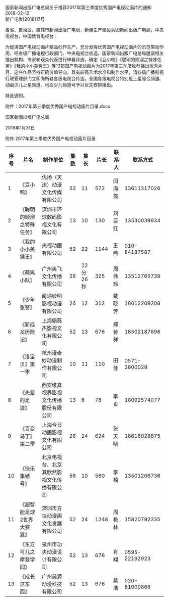 
国家新闻出版广电总局关于推荐2017年第三季度优秀国产电视动画片的通知  
2018-02-12    
新广电发[2018]17号

各省、自治区、直辖市新闻出版广电局，新疆生产建设兵团新闻出版广电局，中央电视台，中国教育电视台：

为促进国产电视动画片精品创作生产，充分发挥优秀国产电视动画片的示范带动作用，经省级广播电视行政部门、中央电视台初选，国家新闻出版广电总局邀请相关播出机构、专家和观众代表进行审看评选，确定《豆小鸭》《聪明的顺溜之特殊任务》《我的小小美猴王》等13部国产电视动画片为2017年第三季度推荐播出优秀片目。这些作品坚持正确价值导向，具有较高艺术水准和制作水平，请各级广播影视行政管理部门立即向所辖各级电视台传达，全国各级电视台特别是上星综合频道、动画少儿上星频道、地面少儿频道可予以优先安排播出。

特此通知。

 

附件：2017年第三季度优秀国产电视动画片目录.docx

 
 
 

国家新闻出版广电总局

2018年1月31日    

 
附件
2017年第三季度优秀国产电视动画片目录
 
序号 | 片名 | 制作单位 | 集数 | 集长 | 片长 | 联系人 | 联系方式
---|----|------|----|----|----|-----|-----
1 | 《豆小鸭》 | 优扬（天津）动漫文化传媒有限公司 | 52 | 11 | 572 | 闫海霞 | 13611317026
2 | 《聪明的顺溜之特殊任务》 | 深圳市环球数码影视文化有限公司 | 13 | 10 | 130 | 刘巨红 | 13530039934
3 | 《我的小小美猴王》 | 央视动画有限公司 | 52 | 22 | 1144 | 王燕 | 010-84187587
4 | 《萌鸡小队》 | 广州奥飞文化传播有限公司 | 26 | 12分26秒 | 325 | 周伟玲 | 13512765739
5 | 《少年张謇》 | 南通妙吧影视动漫有限公司 | 26 | 12 | 312 | 戴晓芳 | 18012209208
6 | 《新成龙历险记》 | 上海俪薇杰影视文化有限公司 | 52 | 13 | 676 | 郑皆祥 | 18502187696
7 | 《洛宝贝》第一季 | 杭州漫奇妙动漫制作有限公司 | 10 | 11 | 110 | 田佳 | 0571-2800028
8 | 《先辈的足迹》 | 西安维真视界影视文化传播股份有限公司 | 13 | 6 | 78 | 李贞 | 18092574077
9 | 《百变马丁》第二季 | 上海今日动画影视文化有限公司 | 26 | 24 | 624 | 张天晓 | 18616028875
10 | 《快乐集结号》 | 北京电视台、北京其欣然影视文化传播有限公司 | 58 | 10 | 580 | 李楠 | 13501206736
11 | 《超智能足球2世界大赛篇》 | 深圳市方块动漫画文化发展有限公司 | 52 | 24 | 1248 | 周艳林 | 15820792335
12 | 《东方可儿之摩登学园》 | 泉州市功夫动漫设计有限公司 | 52 | 13 | 676 | 肖翔 | 0595-22192923
13 | 《成长这东西》 | 广州昊源动漫科技有限公司 | 52 | 13 | 676 | 莫浩 | 020-81000866
